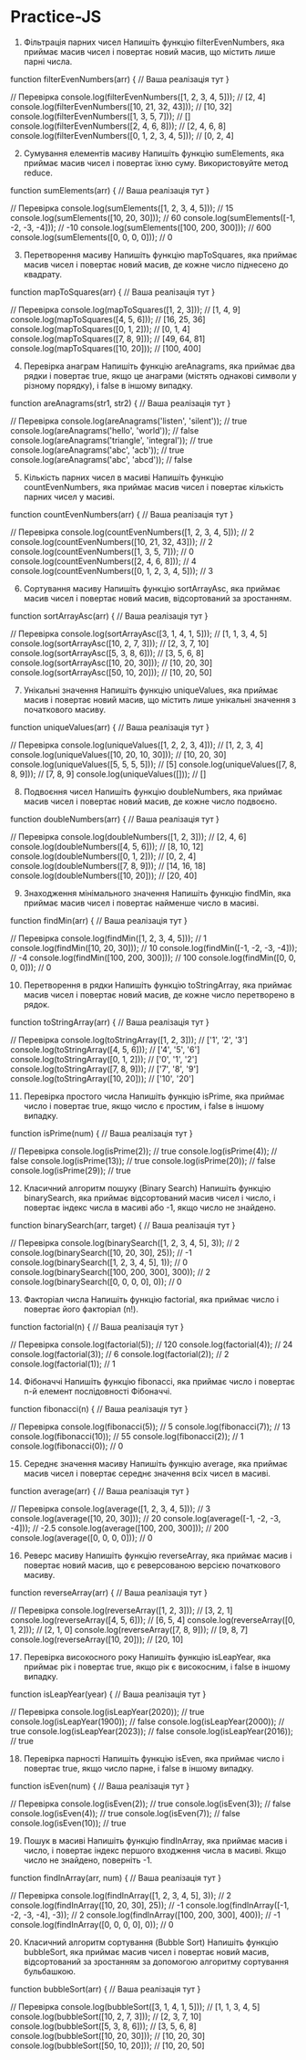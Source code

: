 # Practice-JS
1. Фільтрація парних чисел
Напишіть функцію filterEvenNumbers, яка приймає масив чисел і повертає новий масив, що містить лише парні числа.

function filterEvenNumbers(arr) {
  // Ваша реалізація тут
}

// Перевірка
console.log(filterEvenNumbers([1, 2, 3, 4, 5])); // [2, 4]
console.log(filterEvenNumbers([10, 21, 32, 43])); // [10, 32]
console.log(filterEvenNumbers([1, 3, 5, 7])); // []
console.log(filterEvenNumbers([2, 4, 6, 8])); // [2, 4, 6, 8]
console.log(filterEvenNumbers([0, 1, 2, 3, 4, 5])); // [0, 2, 4]

2. Сумування елементів масиву
Напишіть функцію sumElements, яка приймає масив чисел і повертає їхню суму. Використовуйте метод reduce.

function sumElements(arr) {
  // Ваша реалізація тут
}

// Перевірка
console.log(sumElements([1, 2, 3, 4, 5])); // 15
console.log(sumElements([10, 20, 30])); // 60
console.log(sumElements([-1, -2, -3, -4])); // -10
console.log(sumElements([100, 200, 300])); // 600
console.log(sumElements([0, 0, 0, 0])); // 0

3. Перетворення масиву
Напишіть функцію mapToSquares, яка приймає масив чисел і повертає новий масив, де кожне число піднесено до квадрату.

function mapToSquares(arr) {
  // Ваша реалізація тут
}

// Перевірка
console.log(mapToSquares([1, 2, 3])); // [1, 4, 9]
console.log(mapToSquares([4, 5, 6])); // [16, 25, 36]
console.log(mapToSquares([0, 1, 2])); // [0, 1, 4]
console.log(mapToSquares([7, 8, 9])); // [49, 64, 81]
console.log(mapToSquares([10, 20])); // [100, 400]

4. Перевірка анаграм
Напишіть функцію areAnagrams, яка приймає два рядки і повертає true, якщо це анаграми (містять однакові символи у різному порядку), і false в іншому випадку.

function areAnagrams(str1, str2) {
  // Ваша реалізація тут
}

// Перевірка
console.log(areAnagrams('listen', 'silent')); // true
console.log(areAnagrams('hello', 'world')); // false
console.log(areAnagrams('triangle', 'integral')); // true
console.log(areAnagrams('abc', 'acb')); // true
console.log(areAnagrams('abc', 'abcd')); // false

5. Кількість парних чисел в масиві
Напишіть функцію countEvenNumbers, яка приймає масив чисел і повертає кількість парних чисел у масиві.

function countEvenNumbers(arr) {
  // Ваша реалізація тут
}

// Перевірка
console.log(countEvenNumbers([1, 2, 3, 4, 5])); // 2
console.log(countEvenNumbers([10, 21, 32, 43])); // 2
console.log(countEvenNumbers([1, 3, 5, 7])); // 0
console.log(countEvenNumbers([2, 4, 6, 8])); // 4
console.log(countEvenNumbers([0, 1, 2, 3, 4, 5])); // 3

6. Сортування масиву
Напишіть функцію sortArrayAsc, яка приймає масив чисел і повертає новий масив, відсортований за зростанням.

function sortArrayAsc(arr) {
  // Ваша реалізація тут
}

// Перевірка
console.log(sortArrayAsc([3, 1, 4, 1, 5])); // [1, 1, 3, 4, 5]
console.log(sortArrayAsc([10, 2, 7, 3])); // [2, 3, 7, 10]
console.log(sortArrayAsc([5, 3, 8, 6])); // [3, 5, 6, 8]
console.log(sortArrayAsc([10, 20, 30])); // [10, 20, 30]
console.log(sortArrayAsc([50, 10, 20])); // [10, 20, 50]

7. Унікальні значення
Напишіть функцію uniqueValues, яка приймає масив і повертає новий масив, що містить лише унікальні значення з початкового масиву.

function uniqueValues(arr) {
  // Ваша реалізація тут
}

// Перевірка
console.log(uniqueValues([1, 2, 2, 3, 4])); // [1, 2, 3, 4]
console.log(uniqueValues([10, 20, 10, 30])); // [10, 20, 30]
console.log(uniqueValues([5, 5, 5, 5])); // [5]
console.log(uniqueValues([7, 8, 8, 9])); // [7, 8, 9]
console.log(uniqueValues([])); // []

8. Подвоєння чисел
Напишіть функцію doubleNumbers, яка приймає масив чисел і повертає новий масив, де кожне число подвоєно.

function doubleNumbers(arr) {
  // Ваша реалізація тут
}

// Перевірка
console.log(doubleNumbers([1, 2, 3])); // [2, 4, 6]
console.log(doubleNumbers([4, 5, 6])); // [8, 10, 12]
console.log(doubleNumbers([0, 1, 2])); // [0, 2, 4]
console.log(doubleNumbers([7, 8, 9])); // [14, 16, 18]
console.log(doubleNumbers([10, 20])); // [20, 40]

9. Знаходження мінімального значення
Напишіть функцію findMin, яка приймає масив чисел і повертає найменше число в масиві.

function findMin(arr) {
  // Ваша реалізація тут
}

// Перевірка
console.log(findMin([1, 2, 3, 4, 5])); // 1
console.log(findMin([10, 20, 30])); // 10
console.log(findMin([-1, -2, -3, -4])); // -4
console.log(findMin([100, 200, 300])); // 100
console.log(findMin([0, 0, 0, 0])); // 0

10. Перетворення в рядки
Напишіть функцію toStringArray, яка приймає масив чисел і повертає новий масив, де кожне число перетворено в рядок.

function toStringArray(arr) {
  // Ваша реалізація тут
}

// Перевірка
console.log(toStringArray([1, 2, 3])); // ['1', '2', '3']
console.log(toStringArray([4, 5, 6])); // ['4', '5', '6']
console.log(toStringArray([0, 1, 2])); // ['0', '1', '2']
console.log(toStringArray([7, 8, 9])); // ['7', '8', '9']
console.log(toStringArray([10, 20])); // ['10', '20']

11. Перевірка простого числа
Напишіть функцію isPrime, яка приймає число і повертає true, якщо число є простим, і false в іншому випадку.

function isPrime(num) {
  // Ваша реалізація тут
}

// Перевірка
console.log(isPrime(2)); // true
console.log(isPrime(4)); // false
console.log(isPrime(13)); // true
console.log(isPrime(20)); // false
console.log(isPrime(29)); // true

12. Класичний алгоритм пошуку (Binary Search)
Напишіть функцію binarySearch, яка приймає відсортований масив чисел і число, і повертає індекс числа в масиві або -1, якщо число не знайдено.

function binarySearch(arr, target) {
  // Ваша реалізація тут
}

// Перевірка
console.log(binarySearch([1, 2, 3, 4, 5], 3)); // 2
console.log(binarySearch([10, 20, 30], 25)); // -1
console.log(binarySearch([1, 2, 3, 4, 5], 1)); // 0
console.log(binarySearch([100, 200, 300], 300)); // 2
console.log(binarySearch([0, 0, 0, 0], 0)); // 0

13. Факторіал числа
Напишіть функцію factorial, яка приймає число і повертає його факторіал (n!).

function factorial(n) {
  // Ваша реалізація тут
}

// Перевірка
console.log(factorial(5)); // 120
console.log(factorial(4)); // 24
console.log(factorial(3)); // 6
console.log(factorial(2)); // 2
console.log(factorial(1)); // 1

14. Фібоначчі
Напишіть функцію fibonacci, яка приймає число і повертає n-й елемент послідовності Фібоначчі.

function fibonacci(n) {
  // Ваша реалізація тут
}

// Перевірка
console.log(fibonacci(5)); // 5
console.log(fibonacci(7)); // 13
console.log(fibonacci(10)); // 55
console.log(fibonacci(2)); // 1
console.log(fibonacci(0)); // 0

15. Середнє значення масиву
Напишіть функцію average, яка приймає масив чисел і повертає середнє значення всіх чисел в масиві.

function average(arr) {
  // Ваша реалізація тут
}

// Перевірка
console.log(average([1, 2, 3, 4, 5])); // 3
console.log(average([10, 20, 30])); // 20
console.log(average([-1, -2, -3, -4])); // -2.5
console.log(average([100, 200, 300])); // 200
console.log(average([0, 0, 0, 0])); // 0

16. Реверс масиву
Напишіть функцію reverseArray, яка приймає масив і повертає новий масив, що є реверсованою версією початкового масиву.

function reverseArray(arr) {
  // Ваша реалізація тут
}

// Перевірка
console.log(reverseArray([1, 2, 3])); // [3, 2, 1]
console.log(reverseArray([4, 5, 6])); // [6, 5, 4]
console.log(reverseArray([0, 1, 2])); // [2, 1, 0]
console.log(reverseArray([7, 8, 9])); // [9, 8, 7]
console.log(reverseArray([10, 20])); // [20, 10]

17. Перевірка високосного року
Напишіть функцію isLeapYear, яка приймає рік і повертає true, якщо рік є високосним, і false в іншому випадку.

function isLeapYear(year) {
  // Ваша реалізація тут
}

// Перевірка
console.log(isLeapYear(2020)); // true
console.log(isLeapYear(1900)); // false
console.log(isLeapYear(2000)); // true
console.log(isLeapYear(2023)); // false
console.log(isLeapYear(2016)); // true

18. Перевірка парності
Напишіть функцію isEven, яка приймає число і повертає true, якщо число парне, і false в іншому випадку.

function isEven(num) {
  // Ваша реалізація тут
}

// Перевірка
console.log(isEven(2)); // true
console.log(isEven(3)); // false
console.log(isEven(4)); // true
console.log(isEven(7)); // false
console.log(isEven(10)); // true

19. Пошук в масиві
Напишіть функцію findInArray, яка приймає масив і число, і повертає індекс першого входження числа в масиві. Якщо число не знайдено, поверніть -1.

function findInArray(arr, num) {
  // Ваша реалізація тут
}

// Перевірка
console.log(findInArray([1, 2, 3, 4, 5], 3)); // 2
console.log(findInArray([10, 20, 30], 25)); // -1
console.log(findInArray([-1, -2, -3, -4], -3)); // 2
console.log(findInArray([100, 200, 300], 400)); // -1
console.log(findInArray([0, 0, 0, 0], 0)); // 0

20. Класичний алгоритм сортування (Bubble Sort)
Напишіть функцію bubbleSort, яка приймає масив чисел і повертає новий масив, відсортований за зростанням за допомогою алгоритму сортування бульбашкою.

function bubbleSort(arr) {
  // Ваша реалізація тут
}

// Перевірка
console.log(bubbleSort([3, 1, 4, 1, 5])); // [1, 1, 3, 4, 5]
console.log(bubbleSort([10, 2, 7, 3])); // [2, 3, 7, 10]
console.log(bubbleSort([5, 3, 8, 6])); // [3, 5, 6, 8]
console.log(bubbleSort([10, 20, 30])); // [10, 20, 30]
console.log(bubbleSort([50, 10, 20])); // [10, 20, 50]
